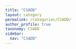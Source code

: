 ```yaml
---
title: "CSADD"
layout: category
permalink: /categories/CSADD/
author_profile: true
taxonomy: CSADD
sidebar:
  nav: "CSADD"
---
```

